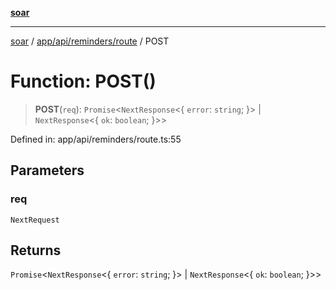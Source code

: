 [**soar**](../../../../../README.md)

***

[soar](../../../../../modules.md) / [app/api/reminders/route](../README.md) / POST

# Function: POST()

> **POST**(`req`): `Promise`\<`NextResponse`\<\{ `error`: `string`; \}\> \| `NextResponse`\<\{ `ok`: `boolean`; \}\>\>

Defined in: app/api/reminders/route.ts:55

## Parameters

### req

`NextRequest`

## Returns

`Promise`\<`NextResponse`\<\{ `error`: `string`; \}\> \| `NextResponse`\<\{ `ok`: `boolean`; \}\>\>
